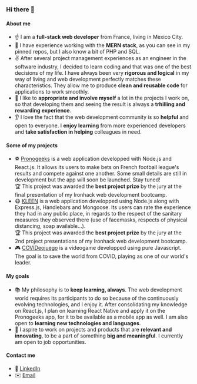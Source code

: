 ### Hi there 👋

#### About me
- ☝️ I am a **full-stack web developer** from France, living in Mexico City.
- 💪 I have experience working with the **MERN stack**, as you can see in my pinned repos, but I also know a bit of PHP and SQL.
- ✌️ After several project management experiences as an engineer in the software industry, I decided to learn coding and that was one of the best decisions of my life. I have always been very **rigorous and logical** in my way of living and web development perfectly matches these characteristics. They allow me to produce **clean and reusable code** for applications to work smoothly.
- 👷 I like to **appropriate and involve myself** a lot in the projects I work on, so that developing them and seeing the result is always a **trhilling and rewarding experience**.
- 👂 I love the fact that the web development community is so **helpful** and open to everyone. I **enjoy learning** from more experienced developers and **take satisfaction in helping** colleagues in need.

#### Some of my projects
- ⚽ [Pronogeeks](https://github.com/ymenuet/pronogeeks) is a web application developped with Node.js and React.js. It allows its users to make bets on French football league's results and compete against one another. Some small details are still in development but the app will soon be launched. Stay tuned!<br>
🏆 This project was awarded the **best project prize** by the jury at the final presentation of my Ironhack web development bootcamp.
- 😷 [KLEEN](https://github.com/ymenuet/KLEEN) is a web application developped using Node.js along with Express.js, Handlebars and Mongoose. Its users can rate the experience they had in any public place, in regards to the respect of the sanitary measures they observed there (use of facemasks, respects of physical distancing, soap available...).<br>
🏆 This project was awarded the **best project prize** by the jury at the 2nd project presentations of my Ironhack web development bootcamp.
- 🎮 [COVIDeojuego](https://github.com/ymenuet/COVIDeojuego) is a videogame developped using pure Javascript. The goal is to save the world from COVID, playing as one of our world's leader.

#### My goals
- 📚 My philosophy is to **keep learning, always**. The web development world requires its participants to do so because of the continuously evolving technologies, and I enjoy it. After consolidating my knowledge on React.js, I plan on learning React Native and apply it on the Pronogeeks app, for it to be available as a mobile app as well. I am also open to **learning new technologies and languages**.
- 🥅 I aspire to work on projects and products that are **relevant and innovating**, to be a part of something **big and meaningful**. I currently am open to job opportunities.

#### Contact me
- 🔗 [LinkedIn](https://www.linkedin.com/in/yvan-menuet/)
- ✉️ [Email](mailto:yvan.menuet@gmail.com)
